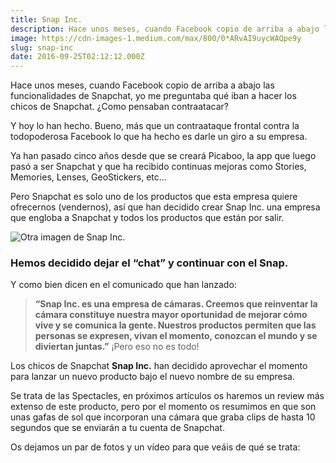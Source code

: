```yaml
---
title: Snap Inc.
description: Hace unos meses, cuando Facebook copio de arriba a abajo las funcionalidades de Snapchat, yo me preguntaba qué iban a hacer los chicos de…
image: https://cdn-images-1.medium.com/max/800/0*ARvAI9uycWAQpe9y
slug: snap-inc
date: 2016-09-25T02:12:12.000Z
---
```


Hace unos meses, cuando Facebook copio de arriba a abajo las funcionalidades de Snapchat, yo me preguntaba qué iban a hacer los chicos de Snapchat. ¿Como pensaban contraatacar?

Y hoy lo han hecho. Bueno, más que un contraataque frontal contra la todopoderosa Facebook lo que ha hecho es darle un giro a su empresa.

Ya han pasado cinco años desde que se creará Picaboo, la app que luego pasó a ser Snapchat y que ha recibido continuas mejoras como Stories, Memories, Lenses, GeoStickers, etc…

Pero Snapchat es solo uno de los productos que esta empresa quiere ofrecernos (vendernos), así que han decidido crear Snap Inc. una empresa que engloba a Snapchat y todos los productos que están por salir.

![Otra imagen de Snap Inc.](https://cdn-images-1.medium.com/max/800/0*UzA1jox6MuDthKL0)

### Hemos decidido dejar el “chat” y continuar con el Snap.

Y como bien dicen en el comunicado que han lanzado:

> **“Snap Inc. es una empresa de cámaras. Creemos que reinventar la cámara constituye nuestra mayor oportunidad de mejorar cómo vive y se comunica la gente. Nuestros productos permiten que las personas se expresen, vivan el momento, conozcan el mundo y se diviertan juntas.”** ¡Pero eso no es todo!

Los chicos de Snapchat **Snap Inc.** han decidido aprovechar el momento para lanzar un nuevo producto bajo el nuevo nombre de su empresa.

Se trata de las Spectacles, en próximos artículos os haremos un review más extenso de este producto, pero por el momento os resumimos en que son unas gafas de sol que incorporan una cámara que graba clips de hasta 10 segundos que se enviarán a tu cuenta de Snapchat.

Os dejamos un par de fotos y un vídeo para que veáis de qué se trata:
